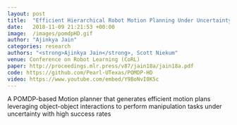 ```yaml
---
layout: post
title:  "Efficient Hierarchical Robot Motion Planning Under Uncertainty and Hybrid Dynamics"
date:   2018-11-09 21:21:53 +00:00
image:  /images/pomdpHD.gif
author: "Ajinkya Jain"
categories: research
authors: "<strong>Ajinkya Jain</strong>, Scott Niekum"
venue: Conference on Robot Learning (CoRL)
paper: http://proceedings.mlr.press/v87/jain18a/jain18a.pdf
code: https://github.com/Pearl-UTexas/POMDP-HD
video: https://www.youtube.com/embed/Y9BoNvI0K5c 
---
```

A POMDP-based Motion planner that generates efficient motion plans leveraging object-object interactions to perform manipulation tasks under uncertainty with high success rates

